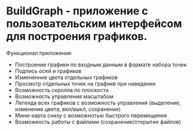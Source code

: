 # BuildGraph - приложение с пользовательским интерфейсом для построения графиков.

Функционал приложения:
* Построение графики по входным данным в формате набора точек
* Подпись осей и графиков
* Измененние цвета отдельных графиков
* Просмотр отдельных точек на графике при наведении
* Возможность скролла по плоскости
* Возможность управления масштабом
* Легенда всех графиков с возможность управления (выделение, изменение цвета, вкл/выкл, сохранение)
*	Мини-карта снизу с возможнотью быстрого перемещения
* Возможеость работы с файлами (сохранение/открытие файлов)
